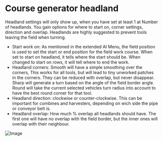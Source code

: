 # Course generator headland


Headland settings will only show up, when you have set at least 1 at Number of headlands.
You gain options for where to start on, corner settings, direction and overlap.
Headlands are highly suggested to prevent tools leaving the field when turning.



- Start work on: As mentioned in the extended AI Menu, the field position is used to set the start or end position for the field work course.
When set to start on headland, it tells where the start should be. When changed to start on rows, it will tell where to end the work.
- Headland corners: Smooth will have a simple smoothing over the corners, This works for all tools, but will lead to tiny unworked patches in the corners.
They can be reduced with overlap, but never disappear. Sharp will generate a turn based on the angle of the field border angle.
Round will take the current selected vehicles turn radius into account to have the best round corner for that tool.
- Headland direction: clockwise or counter-clockwise. This can be important for combines and harvesters, depending on wich side the pipe or conveyor belt is.
- Headland overlap: How much % overlap all headlands should have. The first one will have no overlap with the field border, but the inner ones will overlap with their neighbour.


![Image](/home/runner/work/CourseplayHelp/CourseplayHelp/translation_data/sharproundcorner_0_0_330_130.png)

